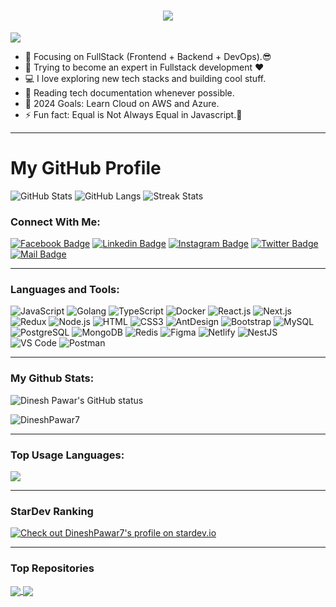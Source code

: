 <h1 align="center">
  <a href="https://git.io/typing-svg">
    <img src="https://readme-typing-svg.herokuapp.com/?lines=Hello,+There!+👋;I'm+Dinesh+Pawar;Full+Stack+Developer;Let's+Create+Together!&center=true&size=30">

  </a>
</h1>

![](https://komarev.com/ghpvc/?username=DineshPawar7&color=blue)

- 🔭 Focusing on FullStack (Frontend + Backend + DevOps).😎
- 🌱 Trying to become an expert in Fullstack development ❤
- 💻 I love exploring new tech stacks and building cool stuff.
- 📰 Reading tech documentation whenever possible.
- 🥅 2024 Goals: Learn Cloud on AWS and Azure.
- ⚡ Fun fact: Equal is Not Always Equal in Javascript.🤣

---
# My GitHub Profile

![GitHub Stats](https://github-readme-stats.vercel.app/api?username=your-username&show_icons=true&theme=radical)
![GitHub Langs](https://github-readme-stats.vercel.app/api/top-langs/?username=your-username&layout=compact)
![Streak Stats](https://github-readme-streak-stats.herokuapp.com/?user=your-username)

### Connect With Me:

[![Facebook Badge](https://img.shields.io/badge/leetcode-1877F2?style=for-the-badge&logo=leetcode&logoColor=white)](https://leetcode.com/u/Dineshpawar07/)
[![Linkedin Badge](https://img.shields.io/badge/LinkedIn-0077B5?style=for-the-badge&logo=linkedin&logoColor=white)](https://www.linkedin.com/in/dineshpawar07/) [![Instagram Badge](https://img.shields.io/badge/Instagram-E4405F?style=for-the-badge&logo=instagram&logoColor=white)](https://instagram.com/dineshpawar_.07)
[![Twitter Badge](https://img.shields.io/badge/stackoverflow-1DA1F2?style=for-the-badge&logo=stackoverflow&logoColor=white)](https://stackoverflow.com/users/23926492/dinesh-pawar)
[![Mail Badge](https://img.shields.io/badge/Gmail-D14836?style=for-the-badge&logo=gmail&logoColor=white)](mailto:dineshpawarr07@gmail.com)

---

### Languages and Tools:

![JavaScript](https://img.shields.io/badge/JavaScript-F7DF1E?style=flat-square&logo=javascript&logoColor=black)
![Golang](https://img.shields.io/badge/Golang-F7F7F7?style=flat-square&logo=go&logoColor=00A7D0)
![TypeScript](https://img.shields.io/badge/TypeScript-007ACC?style=flat-square&logo=typescript&logoColor=white)
![Docker](https://img.shields.io/badge/Docker-0CC1F3?style=flat-square&logo=docker&logoColor=white)
![React.js](https://img.shields.io/badge/React.js-0081CB?style=flat-square&logo=react&logoColor=61DAFB)
![Next.js](https://img.shields.io/badge/Next.js-f7f7f7?style=flastic&logo=Next.js&logoColor=000000)
![Redux](https://img.shields.io/badge/Redux-black?style=flastic&logo=Redux&logoColor=764ABC)
![Node.js](https://img.shields.io/badge/Node.js-43853D?style=flat-square&logo=node.js&logoColor=white)
![HTML](https://img.shields.io/badge/HTML5-E34F26?style=flat-square&logo=html5&logoColor=white)
![CSS3](https://img.shields.io/badge/CSS3-1572B6?style=flat-square&logo=css3&logoColor=white)
![AntDesign](https://img.shields.io/badge/AntDesign-f7f7f7?style=flastic&logo=AntDesign&logoColor=0170FE)
![Bootstrap](https://img.shields.io/badge/Bootstrap-563D7C?style=flat-square&logo=bootstrap&logoColor=white)
![MySQL](https://img.shields.io/badge/MySQL-005C84?style=flat-square&logo=mysql&logoColor=white)
![PostgreSQL](https://img.shields.io/badge/PostgreSQL-31658D?style=flastic&logo=PostgreSQL&logoColor=white)
![MongoDB](https://img.shields.io/badge/MongoDB-F7F7F7?style=flat-square&logo=mongodb&logoColor=49A248)
![Redis](https://img.shields.io/badge/redis-%23DD0031.svg?&style=flat-square&logo=redis&logoColor=white)
![Figma](https://img.shields.io/badge/Figma-f7f7f7?style=flastic&logo=Figma&logoColor=F24E1E)
![Netlify](https://img.shields.io/badge/Netlify-00C7B7?style=flat-square&logo=netlify&logoColor=white)
![NestJS](https://img.shields.io/badge/Nestjs-000000?style=flat-square&logo=nestjs&logoColor=D9224D)
![VS Code](https://img.shields.io/badge/VisualStudio-2C2B30?style=flastic&logo=VisualStudioCode&logoColor=007ACC)
![Postman](https://img.shields.io/badge/Postman-f7f7f7?style=flastic&logo=Postman&logoColor=FF6C37)

---

### My Github Stats:

<p>
  <img align="center" src="https://github-readme-stats.vercel.app/api?username=DineshPawar7&show_icons=true&include_all_commits=true&theme=algolia&hide_border=true&count_public=true" alt="Dinesh Pawar's GitHub status" />
</p>

<p>
  <img align="center" src="https://github-readme-streak-stats.herokuapp.com/?user=DineshPawar7&theme=algolia" alt="DineshPawar7" />
</p>

---

### Top Usage Languages:

<img align="center" src="https://github-readme-stats.vercel.app/api/top-langs/?username=DineshPawar7&layout=compact&theme=algolia&hide_border=true&&langs_count=10" />

---

### StarDev Ranking

<a href="https://stardev.io/developers/DineshPawar7"><img alt="Check out DineshPawar7's profile on stardev.io" src="https://stardev.io/developers/DineshPawar7/badge/languages/locality.svg" /></a>

---


### Top Repositories


<a href="https://github.com/DineshPawar7/dineshpawar-portfolio">
  <img align="center" src="https://github-readme-stats.vercel.app/api/pin/?username=DineshPawar7&repo=dineshpawar-portfolio&theme=algolia" />
</a>
<a href="https://github.com/DineshPawar7/Blog-site-with-CMS">
  <img align="center" src="https://github-readme-stats.vercel.app/api/pin/?username=DineshPawar7&repo=Blog-site-with-CMS&theme=algolia" />
</a>
